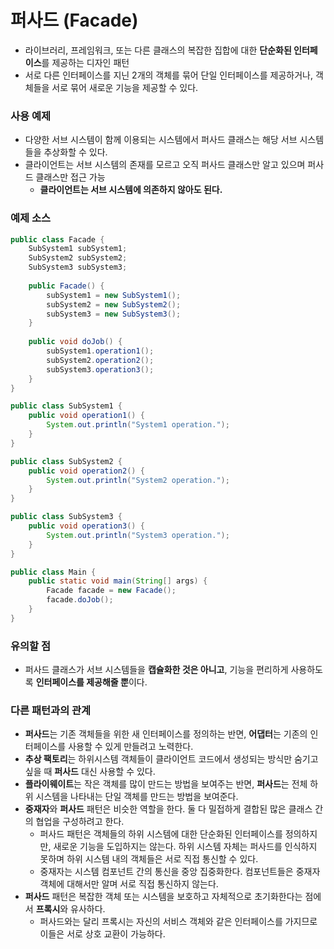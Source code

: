 # 퍼사드 (Facade)
* 라이브러리, 프레임워크, 또는 다른 클래스의 복잡한 집합에 대한 **단순화된 인터페이스**를 제공하는 디자인 패턴
* 서로 다른 인터페이스를 지닌 2개의 객체를 묶어 단일 인터페이스를 제공하거나, 객체들을 서로 묶어 새로운 기능을 제공할 수 있다.
### 사용 예제
* 다양한 서브 시스템이 함께 이용되는 시스템에서 퍼사드 클래스는 해당 서브 시스템들을 추상화할 수 있다.
* 클라이언트는 서브 시스템의 존재를 모르고 오직 퍼사드 클래스만 알고 있으며 퍼사드 클래스만 접근 가능
  * **클라이언트는 서브 시스템에 의존하지 않아도 된다.**
### 예제 소스
```java
public class Facade {
    SubSystem1 subSystem1;
    SubSystem2 subSystem2;
    SubSystem3 subSystem3;
    
    public Facade() {
        subSystem1 = new SubSystem1();
        subSystem2 = new SubSystem2();
        subSystem3 = new SubSystem3();
    }
    
    public void doJob() {
        subSystem1.operation1();
        subSystem2.operation2();
        subSystem3.operation3();
    }
}

public class SubSystem1 {
    public void operation1() {
        System.out.println("System1 operation.");
    }
}

public class SubSystem2 {
    public void operation2() {
        System.out.println("System2 operation.");
    }
}

public class SubSystem3 {
    public void operation3() {
        System.out.println("System3 operation.");
    }
}

public class Main {
    public static void main(String[] args) {
        Facade facade = new Facade();
        facade.doJob();
    }
}
```

### 유의할 점
* 퍼사드 클래스가 서브 시스템들을 **캡슐화한 것은 아니고**, 기능을 편리하게 사용하도록 **인터페이스를 제공해줄 뿐**이다.

### 다른 패턴과의 관계
* **퍼사드**는 기존 객체들을 위한 새 인터페이스를 정의하는 반면, **어댑터**는 기존의 인터페이스를 사용할 수 있게 만들려고 노력한다.
* **추상 팩토리**는 하위시스템 객체들이 클라이언트 코드에서 생성되는 방식만 숨기고 싶을 때 **퍼사드** 대신 사용할 수 있다.
* **플라이웨이트**는 작은 객체를 많이 만드는 방법을 보여주는 반면, **퍼사드**는 전체 하위 시스템을 나타내는 단일 객체를 만드는 방법을 보여준다.
* **중재자**와 **퍼사드** 패턴은 비슷한 역할을 한다. 둘 다 밀접하게 결합된 많은 클래스 간의 협업을 구성하려고 한다.
  * 퍼사드 패턴은 객체들의 하위 시스템에 대한 단순화된 인터페이스를 정의하지만, 새로운 기능을 도입하지는 않는다. 하위 시스템 자체는 퍼사드를 인식하지 못하며 하위 시스템 내의 객체들은 서로 직접 통신할 수 있다.
  * 중재자는 시스템 컴포넌트 간의 통신을 중앙 집중화한다. 컴포넌트들은 중재자 객체에 대해서만 알며 서로 직접 통신하지 않는다.
* **퍼사드** 패턴은 복잡한 객체 또는 시스템을 보호하고 자체적으로 초기화한다는 점에서 **프록시**와 유사하다.
  * 퍼사드와는 달리 프록시는 자신의 서비스 객체와 같은 인터페이스를 가지므로 이들은 서로 상호 교환이 가능하다.
